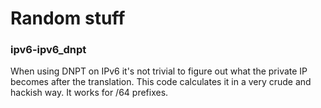 # Random stuff

### ipv6-ipv6_dnpt

When using DNPT on IPv6 it's not trivial to figure out what the private IP becomes after the translation. This code calculates it in a very crude and hackish way. It works for /64 prefixes.
